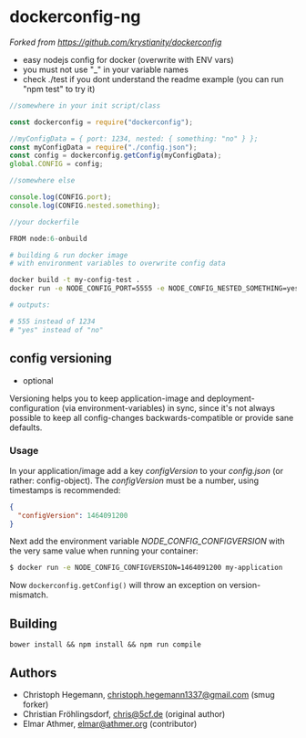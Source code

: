 dockerconfig-ng
===

*Forked from https://github.com/krystianity/dockerconfig*

- easy nodejs config for docker (overwrite with ENV vars)
- you must not use "_" in your variable names
- check ./test if you dont understand the readme example (you can run "npm test" to try it)

```javascript
//somewhere in your init script/class

const dockerconfig = require("dockerconfig");

//myConfigData = { port: 1234, nested: { something: "no" } };
const myConfigData = require("./config.json");
const config = dockerconfig.getConfig(myConfigData);
global.CONFIG = config;

//somewhere else

console.log(CONFIG.port);
console.log(CONFIG.nested.something);

//your dockerfile

FROM node:6-onbuild
```

```bash
# building & run docker image
# with environment variables to overwrite config data

docker build -t my-config-test .
docker run -e NODE_CONFIG_PORT=5555 -e NODE_CONFIG_NESTED_SOMETHING=yes my-config-test

# outputs:

# 555 instead of 1234
# "yes" instead of "no"
```

## config versioning

- optional

Versioning helps you to keep application-image and deployment-configuration (via environment-variables) in sync, 
since it's not always possible to keep all config-changes backwards-compatible or provide sane defaults.   

### Usage

In your application/image add a key *configVersion* to your *config.json* (or rather: config-object). 
The *configVersion* must be a number, using timestamps is recommended:

```json
{
  "configVersion": 1464091200
}
```

Next add the environment variable *NODE_CONFIG_CONFIGVERSION* with the very same value when running your container:

```bash
$ docker run -e NODE_CONFIG_CONFIGVERSION=1464091200 my-application 
```

Now `dockerconfig.getConfig()` will throw an exception on version-mismatch.

## Building

`bower install && npm install && npm run compile`

## Authors
- Christoph Hegemann, <christoph.hegemann1337@gmail.com> (smug forker)
- Christian Fröhlingsdorf, chris@5cf.de (original author)
- Elmar Athmer, elmar@athmer.org (contributor)
